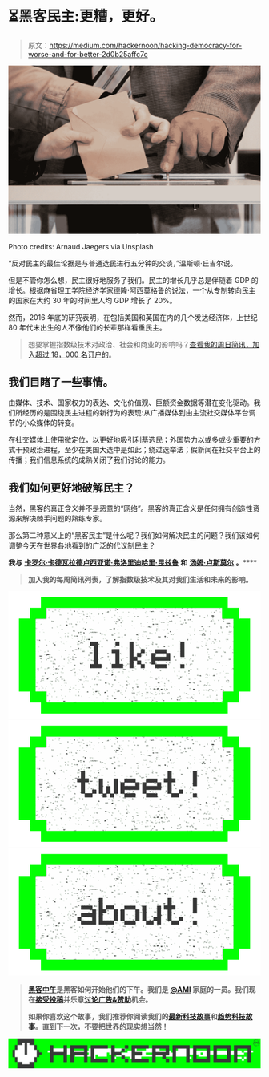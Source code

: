 # ⏳黑客民主:更糟，更好。

> 原文：<https://medium.com/hackernoon/hacking-democracy-for-worse-and-for-better-2d0b25affc7c>

![](img/ba784866120499c8e229c65c6552670a.png)

Photo credits: Arnaud Jaegers via Unsplash

“反对民主的最佳论据是与普通选民进行五分钟的交谈，”温斯顿·丘吉尔说。

但是不管你怎么想，民主很好地服务了我们。民主的增长几乎总是伴随着 GDP 的增长。根据麻省理工学院经济学家德隆·阿西莫格鲁的说法，一个从专制转向民主的国家在大约 30 年的时间里人均 GDP 增长了 20%。

然而，2016 年底的研究表明，在包括美国和英国在内的几个发达经济体，上世纪 80 年代末出生的人不像他们的长辈那样看重民主。

> 想要掌握指数级技术对政治、社会和商业的影响吗？[查看我的周日简讯，加入超过 18，000 名订户的](http://bit.ly/2svNJGY)。

## 我们目睹了一些事情。

由媒体、技术、国家权力的表达、文化价值观、巨额资金数据等潜在变化驱动。我们所经历的是围绕民主进程的新行为的表现:从广播媒体到由主流社交媒体平台调节的小众媒体的转变。

在社交媒体上使用微定位，以更好地吸引利基选民；外国势力以或多或少重要的方式干预政治进程，至少在美国大选中是如此；绕过选举法；假新闻在社交平台上的传播；我们信息系统的成熟关闭了我们讨论的能力。

## 我们如何更好地破解民主？

当然，黑客的真正含义并不是恶意的“网络”。黑客的真正含义是任何拥有创造性资源来解决棘手问题的熟练专家。

那么第二种意义上的“黑客民主”是什么呢？我们如何解决民主的问题？我们该如何调整今天在世界各地看到的广泛的[代议制民主](https://extranewsfeed.com/tagged/democracy)？

**我与** [**卡罗尔·卡德瓦拉德**](https://www.theguardian.com/profile/carolecadwalladr)**[**卢西亚诺·弗洛里迪**](https://en.wikipedia.org/wiki/Luciano_Floridi)**[**哈里·昆兹鲁**](http://www.harikunzru.com/) **和** [**汤姆·卢斯莫尔**](https://tom.loosemore.com/) **。******

> ****加入我的每周简讯列表，了解指数级技术及其对我们生活和未来的影响。****

****[![](img/50ef4044ecd4e250b5d50f368b775d38.png)](http://bit.ly/HackernoonFB)********[![](img/979d9a46439d5aebbdcdca574e21dc81.png)](https://goo.gl/k7XYbx)********[![](img/2930ba6bd2c12218fdbbf7e02c8746ff.png)](https://goo.gl/4ofytp)****

> ****[黑客中午](http://bit.ly/Hackernoon)是黑客如何开始他们的下午。我们是 [@AMI](http://bit.ly/atAMIatAMI) 家庭的一员。我们现在[接受投稿](http://bit.ly/hackernoonsubmission)并乐意[讨论广告&赞助](mailto:partners@amipublications.com)机会。****
> 
> ****如果你喜欢这个故事，我们推荐你阅读我们的[最新科技故事](http://bit.ly/hackernoonlatestt)和[趋势科技故事](https://hackernoon.com/trending)。直到下一次，不要把世界的现实想当然！****

****![](img/be0ca55ba73a573dce11effb2ee80d56.png)****